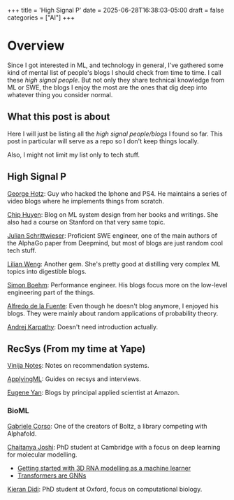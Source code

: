 +++
title = 'High Signal P'
date = 2025-06-28T16:38:03-05:00
draft = false
categories = ["AI"]
+++

# Overview

Since I got interested in ML, and technology in general, I've gathered some kind of mental list of people's blogs I should check from time to time. I call these _high signal people_. But not only they share technical knowledge from ML or SWE, the blogs I enjoy the most are the ones that dig deep into whatever thing you consider normal.

## What this post is about 

Here I will just be listing all the _high signal people/blogs_ I found so far. This post in particular will serve as a repo so I don't keep things locally. 

Also, I might not limit my list only to tech stuff. 

## High Signal P 

[George Hotz](https://www.youtube.com/@geohotarchive): Guy who hacked the Iphone and PS4. He maintains a series of video blogs where he implements things from scratch.

[Chip Huyen](https://huyenchip.com): Blog on ML system design from her books and writings. She also had a course on Stanford on that very same topic. 

[Julian Schrittwieser](https://www.furidamu.org): Proficient SWE engineer, one of the main authors of the AlphaGo paper from Deepmind, but most of blogs are just random cool tech stuff. 

[Lilian Weng](https://lilianweng.github.io): Another gem. She's pretty good at distilling very complex ML topics into digestible blogs.

[Simon Boehm](https://siboehm.com): Performance engineer. His blogs focus more on the low-level engineering part of the things. 

[Alfredo de la Fuente](https://github.com/Alfo5123): Even though he doesn't blog anymore, I enjoyed his blogs. They were mainly about random applications of probability theory.

[Andrej Karpathy](https://karpathy.bearblog.dev/blog/): Doesn't need introduction actually.

## RecSys (From my time at Yape)

[Vinija Notes](https://vinija.ai/recsys/): Notes on recommendation systems.

[ApplyingML](https://applyingml.com/): Guides on recsys and interviews. 

[Eugene Yan](https://eugeneyan.com/): Blogs by principal applied scientist at Amazon.

### BioML

[Gabriele Corso](https://github.com/gcorso): One of the creators of Boltz, a library competing with Alphafold. 

[Chaitanya Joshi](https://www.chaitjo.com/post/): PhD student at Cambridge with a focus on deep learning for molecular modelling.
- [Getting started with 3D RNA modelling as a machine learner](https://www.chaitjo.com/post/rna-modelling-and-design/)
- [Transformers are GNNs](https://www.chaitjo.com/post/transformers-are-gnns/)

[Kieran Didi](https://kdidi.netlify.app/index/): PhD student at Oxford, focus on computational biology.

